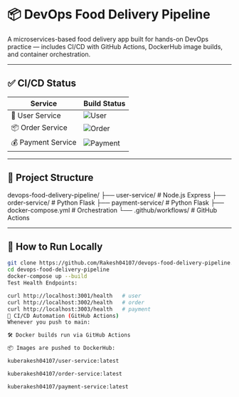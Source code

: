 # 📦 DevOps Food Delivery Pipeline

A microservices-based food delivery app built for hands-on DevOps practice — includes CI/CD with GitHub Actions, DockerHub image builds, and container orchestration.

---

## ✅ CI/CD Status

| Service         | Build Status |
|-----------------|--------------|
| 🧑 User Service  | ![User](https://github.com/Rakesh04107/devops-food-delivery-pipeline/actions/workflows/user-service.yml/badge.svg) |
| 📦 Order Service | ![Order](https://github.com/Rakesh04107/devops-food-delivery-pipeline/actions/workflows/order-service.yml/badge.svg) |
| 💰 Payment Service | ![Payment](https://github.com/Rakesh04107/devops-food-delivery-pipeline/actions/workflows/payment-service.yml/badge.svg) |

---

## 📁 Project Structure

devops-food-delivery-pipeline/
├── user-service/ # Node.js Express
├── order-service/ # Python Flask
├── payment-service/ # Python Flask
├── docker-compose.yml # Orchestration
└── .github/workflows/ # GitHub Actions


---

## 🐳 How to Run Locally

```bash
git clone https://github.com/Rakesh04107/devops-food-delivery-pipeline.git
cd devops-food-delivery-pipeline
docker-compose up --build
Test Health Endpoints:

curl http://localhost:3001/health   # user
curl http://localhost:3002/health   # order
curl http://localhost:3003/health   # payment
🔄 CI/CD Automation (GitHub Actions)
Whenever you push to main:

🛠️ Docker builds run via GitHub Actions

📦 Images are pushed to DockerHub:

kuberakesh04107/user-service:latest

kuberakesh04107/order-service:latest

kuberakesh04107/payment-service:latest

